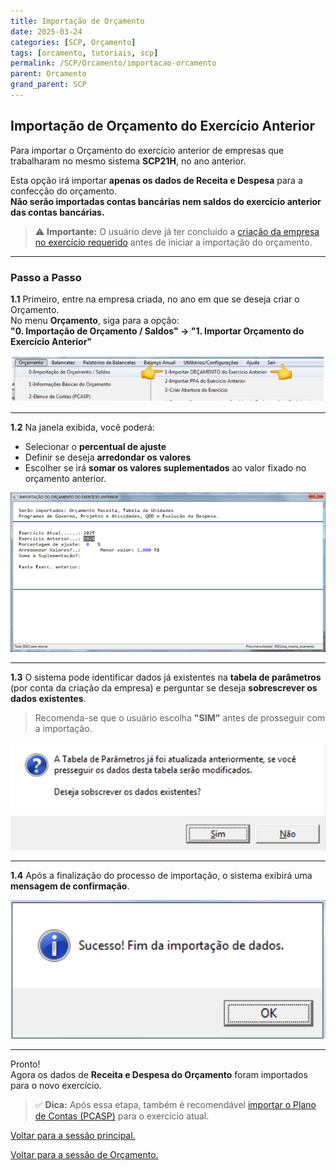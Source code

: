 ```yaml
---
title: Importação de Orçamento
date: 2025-03-24
categories: [SCP, Orçamento]
tags: [orcamento, tutoriais, scp]
permalink: /SCP/Orcamento/importacao-orcamento
parent: Orcamento
grand_parent: SCP
---
```


## Importação de Orçamento do Exercício Anterior

Para importar o Orçamento do exercício anterior de empresas que trabalharam no mesmo sistema **SCP21H**, no ano anterior.

Esta opção irá importar **apenas os dados de Receita e Despesa** para a confecção do orçamento.  
**Não serão importadas contas bancárias nem saldos do exercício anterior das contas bancárias.**

> ⚠️ **Importante:** O usuário deve já ter concluído a [criação da empresa no exercício requerido](/SCP/Orcamento/criacao-empresa) antes de iniciar a importação do orçamento.

---

### Passo a Passo

**1.1** Primeiro, entre na empresa criada, no ano em que se deseja criar o Orçamento.  
No menu **Orçamento**, siga para a opção:  
**"0. Importação de Orçamento / Saldos" → "1. Importar Orçamento do Exercício Anterior"**

![Importar Orçamento - Menu](/assets/img/scp/orcamento/import-orcamento1.png)

---

**1.2** Na janela exibida, você poderá:

- Selecionar o **percentual de ajuste**
- Definir se deseja **arredondar os valores**
- Escolher se irá **somar os valores suplementados** ao valor fixado no orçamento anterior.

![Importar Orçamento - Configurações](/assets/img/scp/orcamento/import-orcamento2.png)

---

**1.3** O sistema pode identificar dados já existentes na **tabela de parâmetros** (por conta da criação da empresa) e perguntar se deseja **sobrescrever os dados existentes**.

> Recomenda-se que o usuário escolha **"SIM"** antes de prosseguir com a importação.

![Importar Orçamento - Confirmar Sobrescrita](/assets/img/scp/orcamento/import-orcamento3.png)

---

**1.4** Após a finalização do processo de importação, o sistema exibirá uma **mensagem de confirmação**.

![Importar Orçamento - Mensagem Final](/assets/img/scp/orcamento/import-orcamento4.png)

---

Pronto!  
Agora os dados de **Receita e Despesa do Orçamento** foram importados para o novo exercício.

> ✅ **Dica:** Após essa etapa, também é recomendável [importar o Plano de Contas (PCASP)](Importacao-do-Plano-de-Contas-PCASP.md) para o exercício atual.

[Voltar para a sessão principal.](/SCP) 

[Voltar para a sessão de Orçamento.](/SCP/Orcamento)
